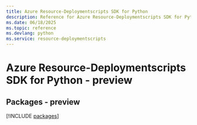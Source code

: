 ```yaml
---
title: Azure Resource-Deploymentscripts SDK for Python
description: Reference for Azure Resource-Deploymentscripts SDK for Python
ms.date: 06/18/2025
ms.topic: reference
ms.devlang: python
ms.service: resource-deploymentscripts
---
```

# Azure Resource-Deploymentscripts SDK for Python - preview
## Packages - preview
[!INCLUDE [packages](resource-deploymentscripts-index.md)]